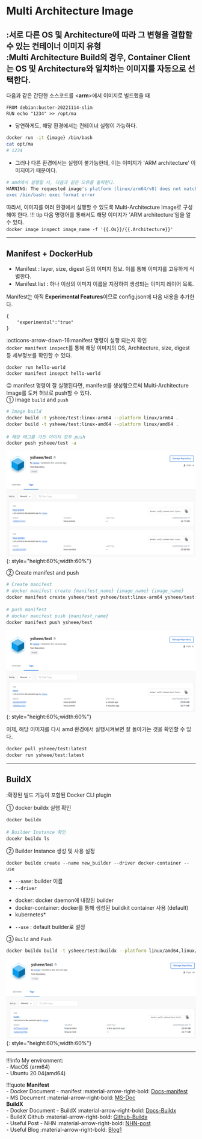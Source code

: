 # Multi Architecture Image
:서로 다른 OS 및 Architecture에 따라 그 변형을 결합할 수 있는 컨테이너 이미지 유형  
:Multi Architecture Build의 경우, Container Client는 OS 및 Architecture와 일치하는 이미지를 자동으로 선택한다.  
---
다음과 같은 간단한 소스코드를 <**arm**>에서 이미지로 빌드했을 때
```dockefile title="Dockefile"
FROM debian:buster-20221114-slim
RUN echo "1234" >> /opt/ma
```
- 당연하게도, 해당 환경에서는 컨테이너 실행이 가능하다.
``` bash
docker run -it {image} /bin/bash
cat opt/ma
# 1234
```
- 그러나 다른 환경에서는 실행이 불가능한데, 이는 이미지가 'ARM architecture' 이미지이기 때문이다.
``` bash
# amd에서 실행할 시, 다음과 같은 오류를 출력한다.
WARNING: The requested image's platform (linux/arm64/v8) does not match the detected host platform (linux/amd64) and no specific platform was requested
exec /bin/bash: exec format error
``` 
따라서, 이미지를 여러 환경에서 실행할 수 있도록 Multi-Architecture Image로 구성해야 한다.
!!! tip
    다음 명령어를 통해서도 해당 이미지가 'ARM architecture'임을 알 수 있다.  
    `docker image inspect image_name -f '{{.Os}}/{{.Architecture}}'` 

---

## Manifest + DockerHub
- Manifest : layer, size, digest 등의 이미지 정보. 이를 통해 이미지를 고유하게 식별한다.  
- Manifest list : 하나 이상의 이미지 이름을 지정하여 생성되는 이미지 레이어 목록.   

Manifest는 아직 **Experimental Features**이므로 config.json에 다음 내용을 추가한다.
```title="~/.docker/config.json"
{
	"experimental":"true"
}
```
:octicons-arrow-down-16:manifest 명령이 실행 되는지 확인  
`docker manifest inspect`를 통해 해당 이미지의 OS, Architecture, size, digest 등 세부정보를 확인할 수 있다.
```
docker run hello-world
docker manifest insepct hello-world
```
:wink: manifest 명령이 잘 실행된다면, manifest를 생성함으로써 Multi-Architecture Image를 도커 허브로 push할 수 있다.  
① Image `build` and `push`
``` bash
# Image build
docker build -t ysheee/test:linux-arm64 --platform linux/arm64 .
docker build -t ysheee/test:linux-amd64 --platform linux/amd64 .

# 해당 태그를 가진 이미지 모두 push
docker push ysheee/test -a
```
![1](images/multiA-1.png){: style="height:60%;width:60%"}  

② Create manifest and push 
```bash
# Create manifest
# docker manifest create {manifest_name} {image_name} {image_name}
docker manifest create ysheee/test ysheee/test:linux-arm64 ysheee/test:linux-amd64 

# push manifest
# docker manifest push {manifest_name}
docker manifest push ysheee/test
```
![2](images/multiA-2.png){: style="height:60%;width:60%"}  

이제, 해당 이미지를 다시 amd 환경에서 실행시켜보면 잘 돌아가는 것을 확인할 수 있다.
```bash
docker pull ysheee/test:latest
docker run ysheee/test:latest
```
---

## BuildX 
:확장된 빌드 기능이 포함된 Docker CLI plugin  

① docker buildx 실행 확인
```bash 
docker buildx

# Builder Instance 확인
docekr buildx ls
```
② Builder Instance 생성 및 사용 설정
```
docker buildx create --name new_builder --driver docker-container --use
```   
- `--name`: builder 이름  
- `--driver`  
* docker: docker daemon에 내장된 builder  
* docker-container: docker를 통해 생성된 buildkit container 사용 (default)  
* kubernetes*  
- `--use` : default builder로 설정  

③ `Build` and `Push`
```bash
docker buildx build -t ysheee/test:buildx --platform linux/amd64,linux/arm64 --push .
```
![3](images/multiA-3.png){: style="height:60%;width:60%"}  


---
!!!info
    My environment:   
    - MacOS (arm64)  
    - Ubuntu 20.04(amd64)  

!!!quote
    **Manifest**  
    - Docker Document - manifest :material-arrow-right-bold:
    [Docs-manifest](https://Docs.docker.com/engine/reference/commandline/manifest/)  
    - MS Document :material-arrow-right-bold:
    [MS-Doc](https://learn.microsoft.com/ko-kr/azure/container-registry/push-multi-architecture-images)   
    **BuildX**  
    - Docker Document - BuildX :material-arrow-right-bold:
    [Docs-Buildx](https://docs.docker.com/engine/reference/commandline/buildx/)  
    - BuildX Github :material-arrow-right-bold:
    [Github-Buildx](https://github.com/docker/buildx)    
    - Useful Post - NHN :material-arrow-right-bold:
    [NHN-post](https://meetup.nhncloud.com/posts/255)  
    - Useful Blog :material-arrow-right-bold:
    [Blog1](https://80000coding.oopy.io/54dc871d-30c9-46cb-b609-2e8831541b5e)  

    